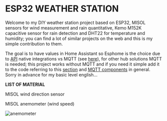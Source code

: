# **ESP32 WEATHER STATION**

Welcome to my DIY weather station project based on ESP32, MISOL sensors for wind measurement and rain quantitative, Kemo M152K capacitive sensor for rain detection and DHT22 for temperature and humidity; you can find a lot of similar projects on the web and this is my simple contribution to them.

The goal is to have values in Home Assistant so Esphome is the choice due to [API](https://esphome.io/components/api.html) native integrations vs MQTT (see [here](https://esphome.io/components/api.html#advantages-over-mqtt)), for other hub solutions MQTT is needed; this project works without MQTT and if you need it simple add it to the code referring to this [section](https://esphome.io/components/sensor/mqtt_subscribe.htm) and [MQTT components](https://esphome.io/components/mqtt.html) in general. Sorry in advance for my basic level english...

**LIST OF MATERIAL** 

MISOL wind direction sensor  


MISOL anemometer (wind speed)

![anemometer](https://user-images.githubusercontent.com/61212989/205516427-2d414a01-440b-47d0-b5ff-adb7da4adbe0.jpg)
